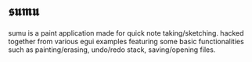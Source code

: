 # 𝖘𝖚𝖒𝖚 

sumu is a paint application made for quick note taking/sketching. hacked together from various egui examples featuring some basic functionalities such as painting/erasing, undo/redo stack, saving/opening files.
